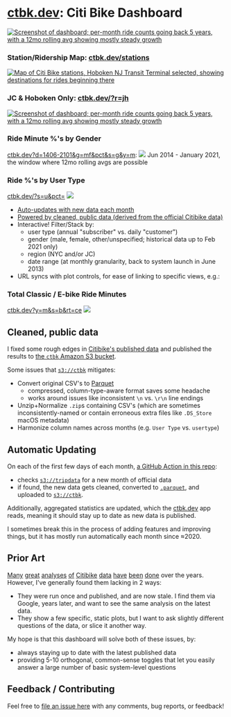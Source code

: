 # [ctbk.dev](https://ctbk.dev/): Citi Bike Dashboard

[![Screenshot of dashboard; per-month ride counts going back 5 years, with a 12mo rolling avg showing mostly steady growth](www/public/screenshots/ctbk-rides.png)][ctbk.dev]

### Station/Ridership Map: [ctbk.dev/stations]
[![Map of Citi Bike stations, Hoboken NJ Transit Terminal selected, showing destinations for rides beginning there](www/public/screenshots/ctbk-stations.png)][ctbk.dev/stations]

### JC & Hoboken Only: [ctbk.dev/?r=jh][ctbk nj plot]
[![Screenshot of dashboard; per-month ride counts going back 5 years, with a 12mo rolling avg showing mostly steady growth](www/public/screenshots/ctbk-nj.png)][ctbk nj plot]

### Ride Minute %'s by Gender
[ctbk.dev?d=1406-2101&g=mf&pct&s=g&y=m][ctbk gender pct plot]:
[![](www/public/screenshots/ctbk-ride-minutes-by-gender.png)][ctbk gender pct plot]
Jun 2014 - January 2021, the window where 12mo rolling avgs are possible

### Ride %'s by User Type

[ctbk.dev/?s=u&pct=][ctbk user type pct plot]
[![](www/public/screenshots/ctbk-rides-by-user.png)][ctbk user type pct plot]


- [Auto-updates with new data each month](#auto-update)
- [Powered by cleaned, public data (derived from the official Citibike data)](#cleaned-data)
- Interactive! Filter/Stack by:
  - user type (annual "subscriber" vs. daily "customer")
  - gender (male, female, other/unspecified; historical data up to Feb 2021 only)
  - region (NYC and/or JC)
  - date range (at monthly granularity, back to system launch in June 2013)
- URL syncs with plot controls, for ease of linking to specific views, e.g.:

### Total Classic / E-bike Ride Minutes

[ctbk.dev?y=m&s=b&rt=ce][ctbk ebike minutes plot]
[![](www/public/screenshots/ctbk-ebike-minutes.png)][ctbk ebike minutes plot]


## Cleaned, public data <a id="cleaned-data"></a>
I fixed some rough edges in [Citibike's published data][citibike system data] and published the results to [the `ctbk` Amazon S3 bucket][`s3://ctbk`].

Some issues that [`s3://ctbk`] mitigates:
- Convert original CSV's to [Parquet]
  - compressed, column-type-aware format saves some headache
  - works around issues like inconsistent `\n` vs. `\r\n` line endings
- Unzip+Normalize `.zip`s containing CSV's (which are sometimes inconsistently-named or contain erroneous extra files like `.DS_Store` macOS metadata)
- Harmonize column names across months (e.g. `User Type` vs. `usertype`)

## Automatic Updating <a id="auto-update"></a>
On each of the first few days of each month, [a GitHub Action in this repo][github actions]:
- checks [`s3://tripdata`] for a new month of official data
- if found, the new data gets cleaned, converted to [`.parquet`][Parquet], and uploaded to [`s3://ctbk`].

Additionally, aggregated statistics are updated, which the [ctbk.dev] app reads, meaning it should stay up to date as new data is published.

I sometimes break this in the process of adding features and improving things, but it has mostly run automatically each month since ≈2020.

## Prior Art
[Many][ckran-20210305] [great][toddschneider-20160113] [analyses][jc-analysis-2017] [of][jc-analysis-2018] [Citibike][datastudio-analysis] [data][cl2871-analysis] [have][tableau #citibike] [been][coursera citibike viz course] [done][juanjocarin analysis] over the years. However, I've generally found them lacking in 2 ways:
- They were run once and published, and are now stale. I find them via Google, years later, and want to see the same analysis on the latest data.
- They show a few specific, static plots, but I want to ask slightly different questions of the data, or slice it another way.

My hope is that this dashboard will solve both of these issues, by:
- always staying up to date with the latest published data
- providing 5-10 orthogonal, common-sense toggles that let you easily answer a large number of basic system-level questions

## Feedback / Contributing
Feel free to [file an issue here][github new issue] with any comments, bug reports, or feedback!

[ckran-20210305]: https://towardsdatascience.com/exploring-the-effects-of-the-pandemic-on-nyc-bike-share-usage-ab79f67ac2df
[toddschneider-20160113]: https://toddwschneider.com/posts/a-tale-of-twenty-two-million-citi-bikes-analyzing-the-nyc-bike-share-system/
[jc-analysis-2017]: https://www.bikejc.org/resources/citibikejc-2017
[jc-analysis-2018]: https://www.bikejc.org/citi-bike-usage-jersey-city-2018
[datastudio-analysis]: https://datastudio.google.com/u/0/reporting/a6fc910f-b100-4ac5-a72b-2fa35880f149/page/SKniB
[cl2871-analysis]: https://github.com/cl2871/citibike
[tableau #citibike]: https://public.tableau.com/en-gb/search/all/%23CitiBike
[coursera citibike viz course]: https://www.coursera.org/projects/visualizing-citibike-trips-tableau
[juanjocarin analysis]: http://juanjocarin.github.io/Citibike-viz/

[citibike system data]: https://www.citibikenyc.com/system-data
[Parquet]: https://parquet.apache.org/

[`s3://tripdata`]: https://s3.amazonaws.com/tripdata/index.html
[`s3://ctbk`]: https://ctbk.s3.amazonaws.com/index.html

[github actions]: https://github.com/neighbor-ryan/ctbk.dev/actions
[github issues]: https://github.com/neighbor-ryan/ctbk.dev/issues
[github new issue]: https://github.com/neighbor-ryan/ctbk.dev/issues/new

[ctbk.dev]: https://ctbk.dev/
[ctbk gender pct plot]: https://ctbk.dev/?y=m&s=g&pct=&g=mf&d=1406-2101
[ctbk.dev/stations]: https://ctbk.dev/stations?ll=40.733_-74.036&z=14&ss=HB102
[ctbk nj plot]: https://ctbk.dev/?r=jh
[ctbk user type pct plot]: https://ctbk.dev/?s=u&pct=
[ctbk ebike minutes plot]: ctbk.dev?y=m&s=b&rt=ce
